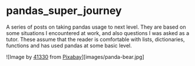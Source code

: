 # pandas_super_journey
A series of posts on taking pandas usage to next level. They are based on some situations I encountered at work, and also questions I was asked as a tutor. These assume that the reader is comfortable with lists, dictionaries, functions and has used pandas at some basic level.

![Image by <a href="https://pixabay.com/users/41330-41330/?utm_source=link-attribution&amp;utm_medium=referral&amp;utm_campaign=image&amp;utm_content=1551814">41330</a> from <a href="https://pixabay.com/?utm_source=link-attribution&amp;utm_medium=referral&amp;utm_campaign=image&amp;utm_content=1551814">Pixabay</a>][images/panda-bear.jpg]

